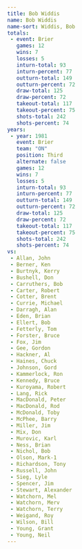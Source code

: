 ```yaml
---
title: Bob Widdis
name: Bob Widdis
name-sort: Widdis, Bob
totals:
 - event: Brier
   games: 12
   wins: 7
   losses: 5
   inturn-total: 93
   inturn-percent: 77
   outturn-total: 149
   outturn-percent: 72
   draw-total: 125
   draw-percent: 72
   takeout-total: 117
   takeout-percent: 75
   shots-total: 242
   shots-percent: 74
years:
 - year: 1981
   event: Brier
   team: "ON"
   position: Third
   alternate: false
   games: 12
   wins: 7
   losses: 5
   inturn-total: 93
   inturn-percent: 77
   outturn-total: 149
   outturn-percent: 72
   draw-total: 125
   draw-percent: 72
   takeout-total: 117
   takeout-percent: 75
   shots-total: 242
   shots-percent: 74
vs:
 - Allan, John
 - Berner, Ken
 - Burtnyk, Kerry
 - Bushell, Don
 - Carruthers, Bob
 - Carter, Robert
 - Cotter, Brent
 - Currie, Michael
 - Darragh, Alan
 - Eden, Brian
 - Ellert, Bob
 - Fetterly, Tom
 - Forster, Bruce
 - Fox, Jim
 - Gee, Gordon
 - Hackner, Al
 - Haines, Chuck
 - Johnson, Gord
 - Kammerlock, Ron
 - Kennedy, Bruce
 - Kuroyama, Robert
 - Lang, Rick
 - MacDonald, Peter
 - MacDonald, Rod
 - McDonald, Toby
 - McPhee, Barry
 - Miller, Jim
 - Mix, Don
 - Murovic, Karl
 - Ness, Brian
 - Nichol, Bob
 - Olson, Mark-1
 - Richardson, Tony
 - Russell, John
 - Sieg, Lyle
 - Spencer, Jim
 - Stewart, Alexander
 - Watchorn, Mel
 - Watchorn, Merv
 - Watchorn, Terry
 - Weigand, Roy
 - Wilson, Bill
 - Young, Grant
 - Young, Neil
---
```


